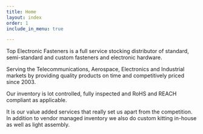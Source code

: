 ```yaml
---
title: Home
layout: index
order: 1
include_in_menu: true

---
```

Top Electronic Fasteners is a full service stocking distributor of standard, semi-standard and custom fasteners and electronic hardware.

Serving the Telecommunications, Aerospace, Electronics and Industrial markets by providing quality products on time and competitively priced since 2003.

Our inventory is lot controlled, fully inspected and RoHS and REACH compliant as applicable.

It is our value added services that really set us apart from the competition. In addition to vendor managed inventory we also do custom kitting in-house as well as light assembly.